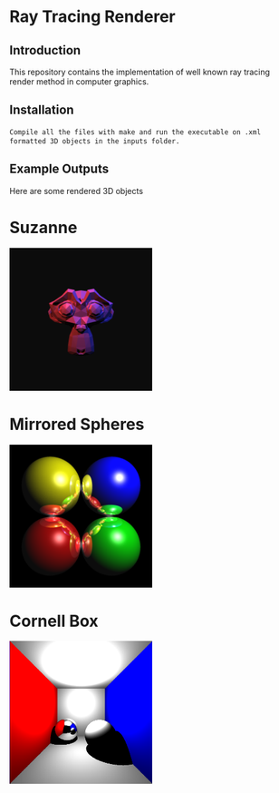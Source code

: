# Ray Tracing Renderer
## **Introduction**
This repository contains the implementation of well known ray tracing render method in computer graphics.

## **Installation**
    Compile all the files with make and run the executable on .xml formatted 3D objects in the inputs folder.
## **Example Outputs**
Here are some rendered 3D objects
<div class="header">
  <h1>
    Suzanne
  </h1>
</div>
<img src="/outputs/monkey.png" alt="Suzanne" title="Suzanne" width=50% height=50%>
<div class="header">
  <h1>
    Mirrored Spheres
  </h1>
</div>
<img src="/outputs/mirror_spheres.png" title="Mirrored Spheres" width=50% height=50%>
<div class="header">
  <h1>
    Cornell Box
  </h1>
</div>
<img src="/outputs/cornellbox_front.png" title="Cornell Box" width=50% height=50%>
